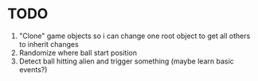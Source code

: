 # TODO

1. "Clone" game objects so i can change one root object to get all others to inherit changes
2. Randomize where ball start position
3. Detect ball hitting alien and trigger something (maybe learn basic events?)